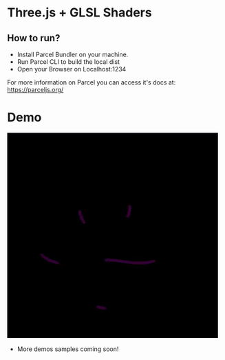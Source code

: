 # Three.js + GLSL Shaders

## How to run?

- Install Parcel Bundler on your machine. 
- Run Parcel CLI to build the local dist 
- Open your Browser on Localhost:1234

For more information on Parcel you can access it's docs at: https://parceljs.org/ 


# Demo 

![Alt Demo failed to load D:](https://github.com/iagokrt/glsl-laboratorie/blob/main/public/demo.gif?raw=true)

- More demos samples coming soon! 


